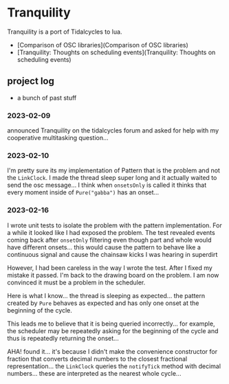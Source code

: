 # Tranquility
Tranquility is a port of Tidalcycles to lua.
- [Comparison of OSC libraries](Comparison of OSC libraries)
- [Tranquility: Thoughts on scheduling events](Tranquility: Thoughts on scheduling events)


## project log
- a bunch of past stuff

### 2023-02-09
announced Tranquility on the tidalcycles forum and asked for help with my cooperative multitasking question...


### 2023-02-10

I'm pretty sure its my implementation of Pattern that is the problem and not the `LinkClock`. I made the thread sleep super long and it actually waited to send the osc message... I think when `onsetsOnly` is called it thinks that every moment inside of `Pure("gabba")` has an onset...

### 2023-02-16

I wrote unit tests to isolate the problem with the pattern implementation. For a while it looked like I had exposed the problem. The test revealed events coming back after `onsetOnly` filtering even though part and whole would have different onsets... this would cause the pattern to behave like a continuous signal and cause the chainsaw kicks I was hearing in superdirt

However, I had been careless in the way I wrote the test. After I fixed my mistake it passed. I'm back to the drawing board on the problem. I am now convinced it must be a problem in the scheduler.

Here is what I know... the thread is sleeping as expected... the pattern created by `Pure` behaves as expected and has only one onset at the beginning of the cycle.

This leads me to believe that it is being queried incorrectly... for example, the scheduler may be repeatedly asking for the beginning of the cycle and thus is repeatedly returning the onset...

AHA! found it... it's because I didn't make the convenience constructor for fraction that converts decimal numbers to the closest fractional representation... the `LinkClock` queries the `notifyTick` method with decimal numbers... these are interpreted as the nearest whole cycle...
